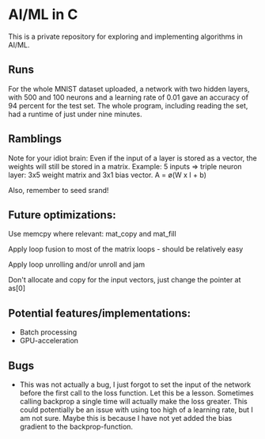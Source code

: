 # AI/ML in C
This is a private repository for exploring and implementing algorithms in AI/ML.

## Runs
For the whole MNIST dataset uploaded, a network with two hidden layers, with
500 and 100 neurons and a learning rate of 0.01 gave an accuracy of 94 percent
for the test set. The whole program, including reading the set, had a runtime
of just under nine minutes.

## Ramblings
Note for your idiot brain: Even if the input of a layer is stored as a vector, the weights will still be stored in a matrix.
Example: 5 inputs => triple neuron layer: 3x5 weight matrix and 3x1 bias vector.
A = ø(W x I + b)

Also, remember to seed srand!

## Future optimizations:
Use memcpy where relevant: mat_copy and mat_fill

Apply loop fusion to most of the matrix loops - should be relatively easy

Apply loop unrolling and/or unroll and jam

Don't allocate and copy for the input vectors, just change the pointer at as[0]

## Potential features/implementations:
* Batch processing
* GPU-acceleration

## Bugs
* This was not actually a bug, I just forgot to set the input of the network
before the first call to the loss function. Let this be a lesson.
Sometimes calling backprop a single time will actually make the loss greater. This could potentially be an issue with using too high of a learning rate, but I am not sure.
Maybe this is because I have not yet added the bias gradient to the backprop-function.
